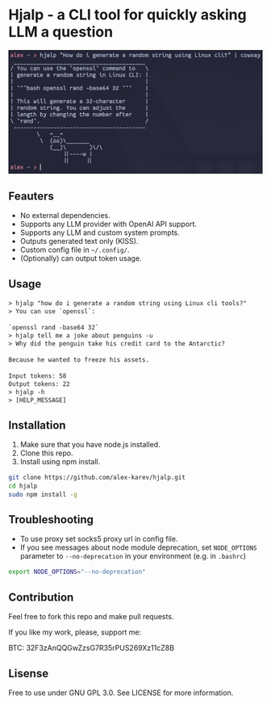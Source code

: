 # Hjalp - a CLI tool for quickly asking LLM a question

![Hjalp with Cowsay](https://github.com/alex-karev/hjalp/blob/4c0ada34ad45567d9b17161259cc44567dec0042/screenshot.png)

## Feauters

- No external dependencies.
- Supports any LLM provider with OpenAI API support.
- Supports any LLM and custom system prompts.
- Outputs generated text only (KISS).
- Custom config file in `~/.config/`.
- (Optionally) can output token usage.

## Usage 

```plain
> hjalp "how do i generate a random string using Linux cli tools?"
> You can use `openssl`:

`openssl rand -base64 32`
> hjalp tell me a joke about penguins -u
> Why did the penguin take his credit card to the Antarctic? 

Because he wanted to freeze his assets.

Input tokens: 58
Output tokens: 22
> hjalp -h
> [HELP_MESSAGE]
```

## Installation

1. Make sure that you have node.js installed.
2. Clone this repo.
3. Install using npm install.

```bash
git clone https://github.com/alex-karev/hjalp.git
cd hjalp
sudo npm install -g
```

## Troubleshooting

- To use proxy set socks5 proxy url in config file.
- If you see messages about node module deprecation, set `NODE_OPTIONS` parameter to `--no-deprecation` in your environment (e.g. in `.bashrc`)

```bash
export NODE_OPTIONS="--no-deprecation"
```

## Contribution

Feel free to fork this repo and make pull requests.

If you like my work, please, support me:

BTC: 32F3zAnQQGwZzsG7R35rPUS269Xz11cZ8B

## Lisense

Free to use under GNU GPL 3.0. See LICENSE for more information.
